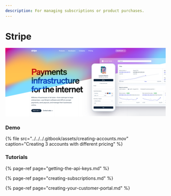 ```yaml
---
description: For managing subscriptions or product purchases.
---
```


# Stripe



![](../../../.gitbook/assets/screen-shot-2020-08-21-at-13.12.58.png)

### Demo

{% file src="../../../.gitbook/assets/creating-accounts.mov" caption="Creating 3 accounts with different pricing" %}

### Tutorials

{% page-ref page="getting-the-api-keys.md" %}

{% page-ref page="creating-subscriptions.md" %}

{% page-ref page="creating-your-customer-portal.md" %}



